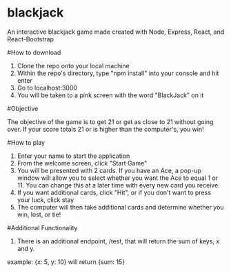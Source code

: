 # blackjack
An interactive blackjack game made created with Node, Express, React, and React-Bootstrap

#How to download

1. Clone the repo onto your local machine
2. Within the repo's directory, type "npm install" into your console and hit enter
3. Go to localhost:3000
4. You will be taken to a pink screen with the word "BlackJack" on it

#Objective

The objective of the game is to get 21 or get as close to 21 without going over. If your score totals 21 or is higher than the computer's,
you win!

#How to play

1. Enter your name to start the application 
2. From the welcome screen, click "Start Game"
3. You will be presented with 2 cards. If you have an Ace, a pop-up window will allow you to select whether you want the Ace to
equal 1 or 11. You can change this at a later time with every new card you receive. 
4. If you want additional cards, click "Hit", or if you don't want to press your luck, click stay
5. The computer will then take additional cards and determine whether you win, lost, or tie! 

#Additional Functionality

1. There is an additional endpoint, /test, that will return the sum of keys, x and y. 

example:
  {x: 5, y: 10} will return {sum: 15}
